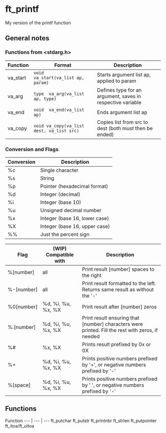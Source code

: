 # ft_printf
My version of the printf function

## General notes

### Functions from <stdarg.h>

Function | Format | Description
--- | --- | ---
va_start | `void	va_start(va_list ap, param)` | Starts argument list ap, applied to param
va_arg | `type	va_arg(va_list ap, type)` | Defines type for an argument, saves in respective variable
va_end | `void	va_end(va_list ap)` | Ends argument list ap
va_copy | `void	va_copy(va_list dest, va_list src)` | Copies list from src to dest (both must then be ended)

### Conversion and Flags

Conversion | Description
--- | ---
%c | Single character
%s | String
%p | Pointer (hexadecimal format)
%d | Integer (decimal)
%i | Integer (base 10)
%u | Unsigned decimal number
%x | Integer (base 16, lower case)
%X | Integer (base 16, upper case)
%% | Just the percent sign

Flag | (WIP) Compatible with | Description
--- | --- | ---
%[number] | all | Print result [number] spaces to the right
%-[number] | all | Print result formatted to the left. Returns same result as without the '-'
%0[number] | %d, %i, %u, %x, %X | Print result after [number] zeros
%.[number] | %d, %i, %u, %x, %X | Print result ensuring that [number] characters were printed. Fill the rest with zeros, if needed
%# | %x, %X | Prints result prefixed by 0x or 0X
%+ | %d, %i, %u, %x, %X | Prints positive numbers prefixed by '+', or negative numbers prefixed by '-'
%[space] | %d, %i, %u, %x, %X | Prints positive numbers prefixed by ' ', or negative numbers prefixed by '-'

## Functions

Function
--- | --- | ---
ft_putchar
ft_putstr 
ft_printnbr
ft_strlen
ft_putpointer
ft_itoa/ft_uitoa
